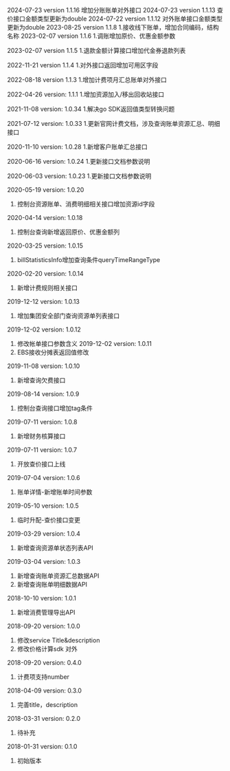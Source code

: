 2024-07-23 version 1.1.16
增加分账账单对外接口
2024-07-23 version 1.1.13
查价接口金额类型更新为double
2024-07-22 version 1.1.12
对外账单接口金额类型更新为double
2023-08-25 version 1.1.8
1.接收线下账单，增加合同编码，结构名称
2023-02-07 version 1.1.6
1.调账增加原价、优惠金额参数

2023-02-07 version 1.1.5
1.退款金额计算接口增加代金券退款列表

2022-11-21 version 1.1.4
1.对外接口返回增加可用区字段

2022-08-18 version 1.1.3
1.增加计费项月汇总账单对外接口

2022-04-26 version: 1.1.1
1.增加资源加入/移出回收站接口

2021-11-08 version: 1.0.34
1.解决go SDK返回值类型转换问题

2021-07-12 version: 1.0.33
1.更新官网计费文档，涉及查询账单资源汇总、明细接口

2020-11-10 version: 1.0.28
1.新增客户账单汇总接口

2020-06-16 version: 1.0.24
1.更新接口文档参数说明

2020-06-03 version: 1.0.23
1.更新接口文档参数说明

2020-05-19 version: 1.0.20
1. 控制台资源账单、消费明细相关接口增加资源id字段

2020-04-14 version: 1.0.18
1. 控制台查询新增返回原价、优惠金额列

2020-03-25 version: 1.0.15
1. billStatisticsInfo增加查询条件queryTimeRangeType

2020-02-20 version: 1.0.14
1. 新增计费规则相关接口

2019-12-12 version: 1.0.13
1. 增加集团安全部门查询资源单列表接口

2019-12-02 version: 1.0.12
1. 修改帐单接口参数含义
2019-12-02 version: 1.0.11
1. EBS接收分摊表返回值修改

2019-11-08 version: 1.0.10
1. 新增查询欠费接口

2019-08-14 version: 1.0.9
1. 控制台查询接口增加tag条件

2019-07-11 version: 1.0.8
1. 新增财务核算接口

2019-07-11 version: 1.0.7
1. 开放查价接口上线

2019-07-04 version: 1.0.6
1. 账单详情-新增账单时间参数

2019-05-10 version: 1.0.5
1. 临时升配-查价接口变更

2019-03-29 version: 1.0.4
1. 新增查询资源单状态列表API

2019-03-04 version: 1.0.3
1. 新增查询账单资源汇总数据API
2. 新增查询账单明细数据API

2018-10-10 version: 1.0.1
1. 新增消费管理导出API

2018-09-20 version: 1.0.0
1. 修改service Title&description
2. 修改价格计算sdk 对外

2018-09-20 version: 0.4.0
1. 计费项支持number

2018-04-09 version: 0.3.0
1. 完善title，description

2018-03-31 version: 0.2.0
1. 待补充

2018-01-31 version: 0.1.0
1. 初始版本
